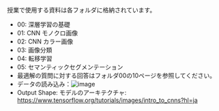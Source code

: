 授業で使用する資料は各フォルダに格納されています。
* 00: 深層学習の基礎
* 01: CNN モノクロ画像
* 02: CNN カラー画像
* 03: 画像分類
* 04: 転移学習
* 05: セマンティックセグメンテーション 
* 最適解の質問に対する回答はフォルダ00の10ページを参照してください。
* データの読み込み：![image](https://github.com/SU-sumico/dlj/assets/130117169/9e4d132e-3b9b-4f44-8c3f-ac2a9b132342)
* Output Shape: モデルのアーキテクチャ: https://www.tensorflow.org/tutorials/images/intro_to_cnns?hl=ja
